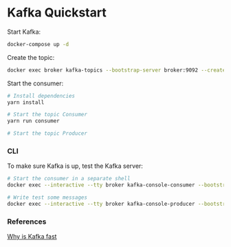 # Kafka Quickstart

Start Kafka:

```sh
docker-compose up -d
```

Create the topic:

```sh
docker exec broker kafka-topics --bootstrap-server broker:9092 --create --topic quickstart
```

Start the consumer:

```sh
# Install dependencies
yarn install

# Start the topic Consumer
yarn run consumer

# Start the topic Producer
```

### CLI

To make sure Kafka is up, test the Kafka server:

```sh
# Start the consumer in a separate shell
docker exec --interactive --tty broker kafka-console-consumer --bootstrap-server broker:9092 --topic quickstart --from-beginning

# Write test some messages
docker exec --interactive --tty broker kafka-console-producer --bootstrap-server broker:9092 --topic quickstart
```

### References

[Why is Kafka fast][1]

[1]: https://www.youtube.com/watch?v=UNUz1-msbOM
